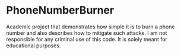 # PhoneNumberBurner
Academic project that demonstrates how simple it is to burn a phone number and also describes how to mitigate such attacks. I am not responsible for any criminal use of this code. It is solely meant for educational purposes.

